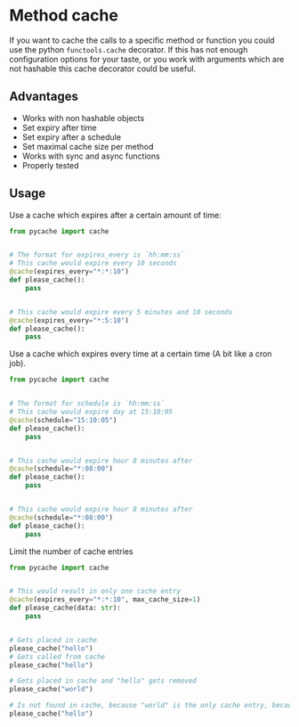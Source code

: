 # Method cache

If you want to cache the calls to a specific method or function you could use the python `functools.cache` decorator. If
this has not enough configuration options for your taste, or you work with arguments which are not hashable this cache
decorator could be useful.

## Advantages

+ Works with non hashable objects
+ Set expiry after time
+ Set expiry after a schedule
+ Set maximal cache size per method
+ Works with sync and async functions
+ Properly tested

## Usage

Use a cache which expires after a certain amount of time:

```python
from pycache import cache


# The format for expires_every is `hh:mm:ss`
# This cache would expire every 10 seconds
@cache(expires_every="*:*:10")
def please_cache():
    pass


# This cache would expire every 5 minutes and 10 seconds
@cache(expires_every="*:5:10")
def please_cache():
    pass
```

Use a cache which expires every time at a certain time (A bit like a cron job).

```python
from pycache import cache


# The format for schedule is `hh:mm:ss`
# This cache would expire day at 15:10:05
@cache(schedule="15:10:05")
def please_cache():
    pass


# This cache would expire hour 8 minutes after
@cache(schedule="*:08:00")
def please_cache():
    pass


# This cache would expire hour 8 minutes after
@cache(schedule="*:08:00")
def please_cache():
    pass
```

Limit the number of cache entries

```python
from pycache import cache


# This would result in only one cache entry
@cache(expires_every="*:*:10", max_cache_size=1)
def please_cache(data: str):
    pass


# Gets placed in cache
please_cache("hello")
# Gets called from cache
please_cache("hello")

# Gets placed in cache and "hello" gets removed
please_cache("world")

# Is not found in cache, because "world" is the only cache entry, because the cache size is 1
please_cache("hello")
```
